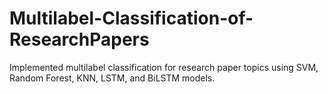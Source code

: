 # Multilabel-Classification-of-ResearchPapers
Implemented multilabel classification for research paper topics using SVM, Random Forest, KNN, LSTM, and BiLSTM models.

